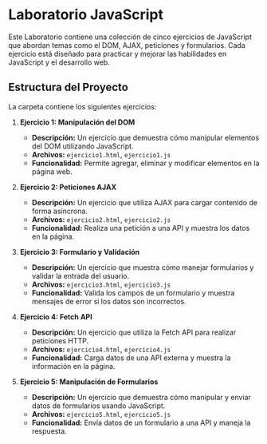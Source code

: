 # Laboratorio JavaScript

Este Laboratorio contiene una colección de cinco ejercicios de JavaScript que abordan temas como el DOM, AJAX, peticiones y formularios. Cada ejercicio está diseñado para practicar y mejorar las habilidades en JavaScript y el desarrollo web.

## Estructura del Proyecto

La carpeta  contiene los siguientes ejercicios:

1. **Ejercicio 1: Manipulación del DOM**

   - **Descripción:** Un ejercicio que demuestra cómo manipular elementos del DOM utilizando JavaScript.
   - **Archivos:** `ejercicio1.html`, `ejercicio1.js`
   - **Funcionalidad:** Permite agregar, eliminar y modificar elementos en la página web.

2. **Ejercicio 2: Peticiones AJAX**

   - **Descripción:** Un ejercicio que utiliza AJAX para cargar contenido de forma asíncrona.
   - **Archivos:** `ejercicio2.html`, `ejercicio2.js`
   - **Funcionalidad:** Realiza una petición a una API y muestra los datos en la página.

3. **Ejercicio 3: Formulario y Validación**

   - **Descripción:** Un ejercicio que muestra cómo manejar formularios y validar la entrada del usuario.
   - **Archivos:** `ejercicio3.html`, `ejercicio3.js`
   - **Funcionalidad:** Valida los campos de un formulario y muestra mensajes de error si los datos son incorrectos.

4. **Ejercicio 4: Fetch API**

   - **Descripción:** Un ejercicio que utiliza la Fetch API para realizar peticiones HTTP.
   - **Archivos:** `ejercicio4.html`, `ejercicio4.js`
   - **Funcionalidad:** Carga datos de una API externa y muestra la información en la página.

5. **Ejercicio 5: Manipulación de Formularios**
   - **Descripción:** Un ejercicio que demuestra cómo manipular y enviar datos de formularios usando JavaScript.
   - **Archivos:** `ejercicio5.html`, `ejercicio5.js`
   - **Funcionalidad:** Envía datos de un formulario a una API y maneja la respuesta.


